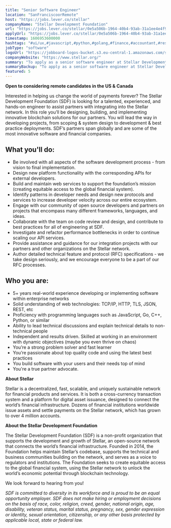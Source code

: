 ```yaml
---
title: "Senior Software Engineer"
location: "SanFranciscoorRemote"
host: "https://jobs.lever.co/stellar"
companyName: "Stellar Development Foundation"
url: "https://jobs.lever.co/stellar/0e5a506b-1964-40b4-93ab-31a1ee4e4f90"
applyUrl: "https://jobs.lever.co/stellar/0e5a506b-1964-40b4-93ab-31a1ee4e4f90/apply"
timestamp: 1606953600000
hashtags: "#ui/ux,#javascript,#python,#golang,#finance,#accountant,#rest"
jobType: "software"
logoUrl: "https://jobboard-logos-bucket.s3.eu-central-1.amazonaws.com/stellar-development-foundation"
companyWebsite: "https://www.stellar.org/"
summary: "To apply as a senior software engineer at Stellar Development Foundation, you preferably need to have 5+ years real-world experience developing or implementing software within enterprise networks."
summaryBackup: "To apply as a senior software engineer at Stellar Development Foundation, you preferably need to have some knowledge of: #ui/ux, #javascript, #python."
featured: 5
---
```


**Open to considering remote candidates in the US & Canada**

Interested in helping us change the world of payments forever? The Stellar Development Foundation (SDF) is looking for a talented, experienced, and hands-on engineer to assist partners with integrating into the Stellar network. In this role you’ll be designing, building, and implementing innovative blockchain solutions for our partners. You will lead the way in developing projects, from scoping & system design to development & best practice deployments. SDF’s partners span globally and are some of the most innovative software and financial companies.

## What you'll do:

*   Be involved with all aspects of the software development process - from vision to final implementation.
*   Design new platform functionality with the corresponding APIs for external developers.
*   Build and maintain web services to support the foundation’s mission (creating equitable access to the global financial system).
*   Identify patterns in developer needs and design new protocols and services to increase developer velocity across our entire ecosystem.
*   Engage with our community of open source developers and partners on projects that encompass many different frameworks, languages, and ideas.
*   Collaborate with the team on code review and design, and contribute to best practices for all of engineering at SDF.
*   Investigate and refactor performance bottlenecks in order to continue scaling our API services.
*   Provide assistance and guidance for our integration projects with our partners and other organizations on the Stellar network.
*   Author detailed technical feature and protocol (RFC) specifications - we take design seriously, and we encourage everyone to be a part of our RFC processes.

## Who you are:

*   5+ years real-world experience developing or implementing software within enterprise networks
*   Solid understanding of web technologies: TCP/IP, HTTP, TLS, JSON, REST, etc
*   Proficiency with programming languages such as JavaScript, Go, C++, Python, or similar
*   Ability to lead technical discussions and explain technical details to non-technical people
*   Independent and results driven. Skilled at working in an environment with dynamic objectives (maybe you even thrive on chaos)
*   You’re a strong problem solver and fast learner
*   You’re passionate about top quality code and using the latest best practices
*   You build software with your users and their needs top of mind
*   You're a true partner advocate.

**About Stellar**

Stellar is a decentralized, fast, scalable, and uniquely sustainable network for financial products and services. It is both a cross-currency transaction system and a platform for digital asset issuance, designed to connect the world’s financial infrastructure. Dozens of financial institutions worldwide issue assets and settle payments on the Stellar network, which has grown to over 4 million accounts.   

**About the Stellar Development Foundation**

The Stellar Development Foundation (SDF) is a non-profit organization that supports the development and growth of Stellar, an open-source network that connects the world’s financial infrastructure. Founded in 2014, the Foundation helps maintain Stellar’s codebase, supports the technical and business communities building on the network, and serves as a voice to regulators and institutions. The Foundation seeks to create equitable access to the global financial system, using the Stellar network to unlock the world’s economic potential through blockchain technology.

We look forward to hearing from you!

_SDF is committed to diversity in its workforce and is proud to be an equal opportunity employer. SDF does not make hiring or employment decisions on the basis of race, color, religion, creed, gender, national origin, age, disability, veteran status, marital status, pregnancy, sex, gender expression or identity, sexual orientation, citizenship, or any other basis protected by applicable local, state or federal law._
